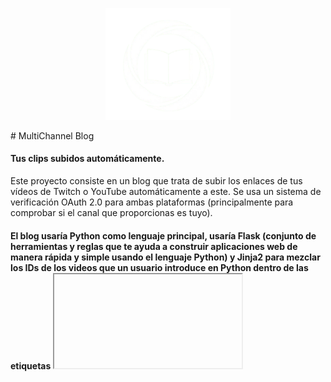 <p align="center">
  <img src="https://github.com/cporgom/multichannel-blog/blob/main/multichannel-logo.png?raw=true" alt="Logo Multichannel Blog" width="200" />
</p>
# MultiChannel Blog

#### Tus clips subidos automáticamente.



Este proyecto consiste en un blog que trata de subir los enlaces de tus vídeos de Twitch o YouTube automáticamente a este. Se usa un sistema de verificación OAuth 2.0 para ambas plataformas (principalmente para comprobar si el canal que proporcionas es tuyo).
#### El blog usaría Python como lenguaje principal, usaría Flask (conjunto de herramientas y reglas que te ayuda a construir aplicaciones web de manera rápida y simple usando el lenguaje Python) y Jinja2 para mezclar los IDs de los videos que un usuario introduce en Python dentro de las etiquetas <iframe> de el HTML.
